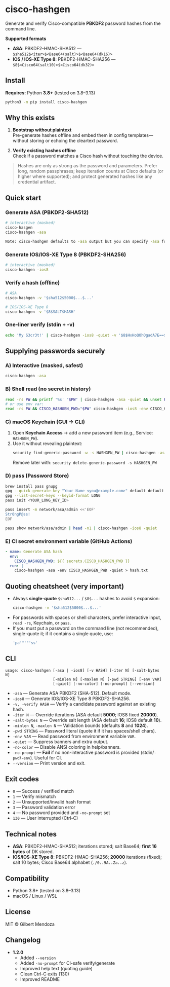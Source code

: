# cisco-hashgen

Generate and verify Cisco-compatible **PBKDF2** password hashes from the command line.

**Supported formats**
- **ASA**: PBKDF2-HMAC-SHA512 — `$sha512$<iter>$<Base64(salt)>$<Base64(dk16)>`
- **IOS / IOS-XE Type 8**: PBKDF2-HMAC-SHA256 — `$8$<Cisco64(salt10)>$<Cisco64(dk32)>`

## Install

**Requires:** Python **3.8+** (tested on 3.8–3.13)

```bash
python3 -m pip install cisco-hashgen
```

## Why this exists

1) **Bootstrap without plaintext**  
   Pre-generate hashes offline and embed them in config templates—without storing or echoing the cleartext password.

2) **Verify existing hashes offline**  
   Check if a password matches a Cisco hash without touching the device.

> Hashes are only as strong as the password and parameters. Prefer long, random passphrases; keep iteration counts at Cisco defaults (or higher where supported); and protect generated hashes like any credential artifact.

## Quick start

### Generate ASA (PBKDF2-SHA512)
```bash
# interactive (masked)
cisco-hasgen  
cisco-hashgen -asa

Note: cisco-hashgen defaults to -asa output but you can specify -asa for clarity. 

```

### Generate IOS/IOS-XE Type 8 (PBKDF2-SHA256)
```bash
# interactive (masked)
cisco-hashgen -ios8
```

### Verify a hash (offline)
```bash
# ASA
cisco-hashgen -v '$sha512$5000$...$...'

# IOS/IOS-XE Type 8
cisco-hashgen -v '$8$SALT$HASH'
```

### One-liner verify (stdin + -v)
```bash
echo 'My S3cr3t!' | cisco-hashgen -ios8 -quiet -v '$8$HxHoQOhOgadA7E==$HjROgK8oWfeM45/EHbOwxCC328xBBYz2IF2BevFOSok='
```

## Supplying passwords securely

### A) Interactive (masked, safest)
```bash
cisco-hashgen -asa
```

### B) Shell read (no secret in history)
```bash
read -rs PW && printf '%s' "$PW" | cisco-hashgen -asa -quiet && unset PW
# or use env var:
read -rs PW && CISCO_HASHGEN_PWD="$PW" cisco-hashgen -ios8 -env CISCO_HASHGEN_PWD -quiet && unset PW
```

### C) macOS Keychain (GUI → CLI)
1. Open **Keychain Access** → add a new password item (e.g., Service: `HASHGEN_PW`).
2. Use it without revealing plaintext:
   ```bash
   security find-generic-password -w -s HASHGEN_PW | cisco-hashgen -asa -quiet
   ```
   Remove later with: `security delete-generic-password -s HASHGEN_PW`

### D) pass (Password Store)
```bash
brew install pass gnupg
gpg --quick-generate-key "Your Name <you@example.com>" default default never
gpg --list-secret-keys --keyid-format LONG
pass init <YOUR_LONG_KEY_ID>

pass insert -m network/asa/admin <<'EOF'
Str0ngP@ss!
EOF

pass show network/asa/admin | head -n1 | cisco-hashgen -ios8 -quiet
```

### E) CI secret environment variable (GitHub Actions)
```yaml
- name: Generate ASA hash
  env:
    CISCO_HASHGEN_PWD: ${{ secrets.CISCO_HASHGEN_PWD }}
  run: |
    cisco-hashgen -asa -env CISCO_HASHGEN_PWD -quiet > hash.txt
```

## Quoting cheatsheet (very important)

- Always **single-quote** `$sha512...` / `$8$...` hashes to avoid `$` expansion:
  ```bash
  cisco-hashgen -v '$sha512$5000$...$...'
  ```
- For passwords with spaces or shell characters, prefer interactive input, `read -rs`, Keychain, or `pass`.
- If you must put a password on the command line (not recommended), single-quote it; if it contains a single quote, use:
  ```bash
  'pa'"'"'ss'
  ```

## CLI

```text
usage: cisco-hashgen [-asa | -ios8] [-v HASH] [-iter N] [-salt-bytes N]
                     [-minlen N] [-maxlen N] [-pwd STRING] [-env VAR]
                     [-quiet] [-no-color] [-no-prompt] [--version]
```

- `-asa` — Generate ASA PBKDF2 (SHA-512). Default mode.
- `-ios8` — Generate IOS/IOS-XE Type 8 PBKDF2-SHA256.
- `-v, -verify HASH` — Verify a candidate password against an existing hash.
- `-iter N` — Override iterations (ASA default **5000**; IOS8 fixed **20000**).
- `-salt-bytes N` — Override salt length (ASA default **16**; IOS8 default **10**).
- `-minlen N`, `-maxlen N` — Validation bounds (defaults **8** and **1024**).
- `-pwd STRING` — Password literal (quote it if it has spaces/shell chars).
- `-env VAR` — Read password from environment variable `VAR`.
- `-quiet` — Suppress banners and extra output.
- `-no-color` — Disable ANSI coloring in help/banners.
- `-no-prompt` — **Fail** if no non-interactive password is provided (stdin/`-pwd`/`-env`). Useful for CI.
- `--version` — Print version and exit.

## Exit codes
- `0` — Success / verified match  
- `1` — Verify mismatch  
- `2` — Unsupported/invalid hash format  
- `3` — Password validation error  
- `4` — No password provided and `-no-prompt` set  
- `130` — User interrupted (Ctrl-C)

## Technical notes

- **ASA**: PBKDF2-HMAC-SHA512; iterations stored; salt Base64; **first 16 bytes** of DK stored.  
- **IOS/IOS-XE Type 8**: PBKDF2-HMAC-SHA256; **20000** iterations (fixed); salt 10 bytes; Cisco Base64 alphabet (`./0..9A..Za..z`).

## Compatibility
- Python 3.8+ (tested on 3.8–3.13)  
- macOS / Linux / WSL

## License
MIT © Gilbert Mendoza

## Changelog
- **1.2.0**
  - Added `--version`
  - Added `-no-prompt` for CI-safe verify/generate
  - Improved help text (quoting guide)
  - Clean Ctrl-C exits (130)
  - Improved README

